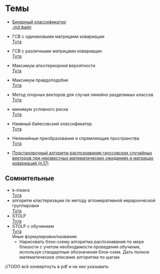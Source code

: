 # Темы

+ [Бинарный классификатор](бинарный%20классификатор/)  
    [.md файл](бинарный%20классификатор/бинарный%20классификатор.md)  
+ ГСВ с одинаковыми матрицами ковариации  
    [Тута](гсв%20с%20одинаковыми%20матрицами%20ковариации/гсв%20с%20одинаковыми%20матрицами%20ковариациями.md)
+ ГСВ с различными матрицами ковариации  
    [Тута](гсв%20с%20различными%20матрицами%20ковариации/ГСВ%20с%20различными%20матрицами%20ковариации.md)
+ Максимум апостериорной вероятности  
    [Тута](максимум%20апостериорной%20вероятности/максимум%20апостериорной%20вероятности.md)
+ Максимум правдоподобия  
    [Тута](максимум%20правдоподобия/максимум%20правдоподобия.md)
+ Метод опорных векторов для случая линейно разделимых классов  
    [Тута](метод%20опорных%20векторов%20для%20случая%20линейно%20разделимых%20классов/метод%20опорных%20векторов%20для%20случая%20линейно%20разделимых%20классов.md)
+ минимум условного риска  
    [Тута](минимум%20условного%20риска/минимум%20условного%20риска.md)

+ Наивный байесовский классификатор  
    [Тута](наивный%20байесовский%20классификатор/Наивный%20байесовский%20классификатор.md)

+ Нелинейные преобразования и спрямляющие пространства  
    [Тута](нелинейные%20преобразования%20и%20спрямляющие%20пространства/нелинейные%20преобразования%20и%20спрямляющие%20пространства.md)

+ [Подстановочный алгоритм распознавания гауссовских случайных векторов при неизвестных математических ожиданиях и матрицах ковариаций (п.17)](https://docs.google.com/document/d/1RcgncL1_03NiLZuXpuo04abgaPbX6sSx/edit#)

## Сомнительные  

+ k-means  
    [Тута](!k-means/k_means.md)
+ алгоритм кластеризации по методу агломеративной иерархической группировки  
    [Тута](!алгоритм%20кластеризации%20по%20методу%20агломеративной%20иерархической%20группировки/алгоритм%20кластеризации%20по%20методу%20агломеративной%20иерархической%20группировки.md)
+ STOLP  
    [Тута](!STOLP/STOLP.md)
+ STOLP с обучением  
    [Тута](!STOLP%20с%20обучением/STOLP%20с%20обучением.md)  
    Иные формулировки/названия:  
  + Нарисовать блок-схему алгоритма распознавания по мере близости с учетом необходимости проведения обучения, используя стандартные обозначения блок-схем. Дать полное математическое описание алгоритма по шагам.

//TODO всё конвертнуть в pdf и на них указывать
